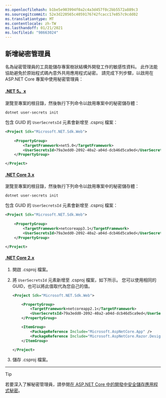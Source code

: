 ```yaml
---
ms.openlocfilehash: b1be5e903994f0a2c4a3d457f0c2bb5572a889c3
ms.sourcegitcommit: 52e3d220565c4059176742fcacc17e857c9cdd02
ms.translationtype: MT
ms.contentlocale: zh-TW
ms.lasthandoff: 01/21/2021
ms.locfileid: "98663024"
---
```

## <a name="add-secret-manager"></a>新增祕密管理員

名為祕密管理員的工具能儲存專案樹狀結構外開發工作的敏感性資料。 此作法能協助避免於原始程式碼內意外共用應用程式祕密。 請完成下列步驟，以啟用在 ASP.NET Core 專案中使用秘密管理員：

#### <a name="net-5x"></a>[.NET 5。x](#tab/core5x)

瀏覽至專案的根目錄，然後執行下列命令以啟用專案中的秘密儲存體：

```dotnetcli
dotnet user-secrets init
```

包含 GUID 的 `UserSecretsId` 元素會新增至 .csproj 檔案：

```xml
<Project Sdk="Microsoft.NET.Sdk.Web">
    
    <PropertyGroup>
        <TargetFramework>net5.0</TargetFramework>
        <UserSecretsId>79a3edd0-2092-40a2-a04d-dcb46d5ca9ed</UserSecretsId>
    </PropertyGroup>

</Project>
```

#### <a name="net-core-3x"></a>[.NET Core 3.x](#tab/core3x)

瀏覽至專案的根目錄，然後執行下列命令以啟用專案中的秘密儲存體：

```dotnetcli
dotnet user-secrets init
```

包含 GUID 的 `UserSecretsId` 元素會新增至 .csproj 檔案：

```xml
<Project Sdk="Microsoft.NET.Sdk.Web">
    
    <PropertyGroup>
        <TargetFramework>netcoreapp3.1</TargetFramework>
        <UserSecretsId>79a3edd0-2092-40a2-a04d-dcb46d5ca9ed</UserSecretsId>
    </PropertyGroup>

</Project>
```

#### <a name="net-core-2x"></a>[.NET Core 2.x](#tab/core2x)

1. 開啟 .csproj  檔案。

1. 將 `UserSecretsId` 元素新增至 .csproj 檔案，如下所示。 您可以使用相同的 GUID，也可以將此值取代為您自己的值。

    ```xml
    <Project Sdk="Microsoft.NET.Sdk.Web">
    
        <PropertyGroup>
            <TargetFramework>netcoreapp2.1</TargetFramework>
            <UserSecretsId>79a3edd0-2092-40a2-a04d-dcb46d5ca9ed</UserSecretsId>
        </PropertyGroup>
    
        <ItemGroup>
            <PackageReference Include="Microsoft.AspNetCore.App" />
            <PackageReference Include="Microsoft.AspNetCore.Razor.Design" Version="2.1.2" PrivateAssets="All" />
        </ItemGroup>
    
    </Project>
    ```
    
1. 儲存 .csproj  檔案。

---

> [!TIP]
> 若要深入了解秘密管理員，請參閱[在 ASP.NET Core 中的開發中安全儲存應用程式秘密](/aspnet/core/security/app-secrets)。

